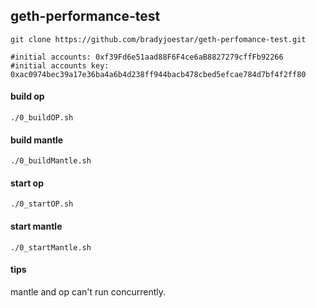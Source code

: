 ## geth-performance-test

```shell
git clone https://github.com/bradyjoestar/geth-perfomance-test.git
```

```shell
#initial accounts: 0xf39Fd6e51aad88F6F4ce6aB8827279cffFb92266
#initial accounts key: 0xac0974bec39a17e36ba4a6b4d238ff944bacb478cbed5efcae784d7bf4f2ff80
```

#### build op
```shell
./0_buildOP.sh
```

#### build mantle
```shell
./0_buildMantle.sh
```

#### start op
```shell
./0_startOP.sh
```

#### start mantle
```shell
./0_startMantle.sh
```

#### tips
mantle and op can't run concurrently.